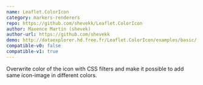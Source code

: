 ```yaml
---
name: Leaflet.ColorIcon
category: markers-renderers
repo: https://github.com/shevekk/Leaflet.ColorIcon
author: Maxence Martin (shevek)
author-url: https://github.com/shevekk
demo: http://dataexplorer.hd.free.fr/Leaflet.ColorIcon/examples/basic/
compatible-v0: false
compatible-v1: true
---
```


Overwrite color of the icon with CSS filters and make it possible to add same icon-image in different colors.
